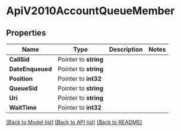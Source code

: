 # ApiV2010AccountQueueMember

## Properties

Name | Type | Description | Notes
------------ | ------------- | ------------- | -------------
**CallSid** | Pointer to **string** |  |
**DateEnqueued** | Pointer to **string** |  |
**Position** | Pointer to **int32** |  |
**QueueSid** | Pointer to **string** |  |
**Uri** | Pointer to **string** |  |
**WaitTime** | Pointer to **int32** |  |

[[Back to Model list]](../README.md#documentation-for-models) [[Back to API list]](../README.md#documentation-for-api-endpoints) [[Back to README]](../README.md)



